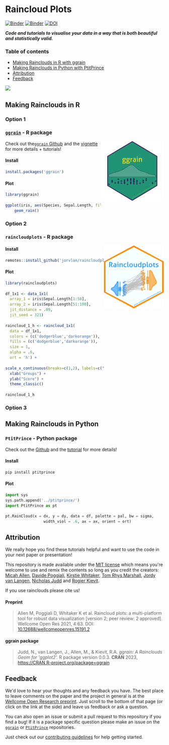 # Raincloud Plots

[![Binder](https://img.shields.io/badge/R%20package-ggrain-brightgreen)](https://github.com/njudd/ggrain)
[![Binder](https://img.shields.io/badge/Python%20package-PtitPrince-red)](https://github.com/pog87/PtitPrince)
[![DOI](https://zenodo.org/badge/144041501.svg)](https://zenodo.org/badge/latestdoi/144041501)


***Code and tutorials to visualise your data in a way that is both beautiful *and* statistically valid.***
### Table of contents


* [Making Rainclouds in R with ggrain](#making-rainclouds-in-r)
* [Making Rainclouds in Python with PtitPrince](#making-rainclouds-in-python)
* [Attribution](#attribution)
* [Feedback](#feedback)


![](images/10repanvplot_cropped.jpg)

## Making Rainclouds in R

### Option 1

### [`ggrain`](https://cran.r-project.org/web/packages/ggrain/index.html) - R package
<img src="https://github.com/jorvlan/open-visualizations/blob/master/R/package_figures/Rplot03.png" width="200" height="190" align="right"/>

Check out the[`ggrain` Github](https://github.com/njudd/ggrain) and the [vignette](https://www.njudd.com/raincloud-ggrain/) for more details + tutorials!

#### Install
```r
install.packages('ggrain')
```

#### Plot
```r
library(ggrain)

ggplot(iris, aes(Species, Sepal.Length, fill = Species)) + 
	geom_rain()
```

### Option 2

### `raincloudplots` - R package
<img src="https://github.com/jorvlan/open-visualizations/blob/master/R/package_figures/rainclouds_highres.png" width="190" height="200" align="right"/>

#### Install
```r
remotes::install_github('jorvlan/raincloudplots')
```
#### Plot
```r
library(raincloudplots)

df_1x1 <- data_1x1(
  array_1 = iris$Sepal.Length[1:50],
  array_2 = iris$Sepal.Length[51:100],
  jit_distance = .09,
  jit_seed = 321)
  
raincloud_1_h <- raincloud_1x1(
  data = df_1x1, 
  colors = (c('dodgerblue','darkorange')), 
  fills = (c('dodgerblue','darkorange')), 
  size = 1, 
  alpha = .6, 
  ort = 'h') +

scale_x_continuous(breaks=c(1,2), labels=c("Group1", "Group2"), limits=c(0, 3)) +
  xlab("Groups") + 
  ylab("Score") +
  theme_classic()

raincloud_1_h
```

### Option 3





## Making Rainclouds in Python


### `PtitPrince` - Python package

Check out the [Github](https://github.com/pog87/PtitPrince) and the [tutorial](https://github.com/pog87/PtitPrince/blob/master/tutorial_python/raincloud_tutorial_python.ipynb) for more details!

#### Install
```python
pip install ptitprince
```

#### Plot
```python
import sys
sys.path.append('../ptitprince/')
import PtitPrince as pt

pt.RainCloud(x = dx, y = dy, data = df, palette = pal, bw = sigma,
                 width_viol = .6, ax = ax, orient = ort)
```


## Attribution

We really hope you find these tutorials helpful and want to use the code in your next paper or presentation!

This repository is made available under the [MIT license](LICENSE) which means you're welcome to use and remix the contents so long as you credit the creators: [Micah Allen](https://twitter.com/micahgallen?lang=en), [Davide Poggiali](https://twitter.com/dav1d3p0g?lang=en), [Kirstie Whitaker](https://twitter.com/kirstie_j?lang=en), [Tom Rhys Marshall](https://twitter.com/tomrhysmarshall?lang=en), [Jordy van Langen](https://twitter.com/jordyvanlangen?lang=en), [Nicholas Judd](https://njudd.com) and [Rogier Kievit](https://www.rogierkievit.com/).

If you use rainclouds please cite us!

#### Preprint

> Allen M, Poggiali D, Whitaker K et al. Raincloud plots: a multi-platform tool for robust data visualization [version 2; peer review: 2 approved]. Wellcome Open Res 2021, 4:63. DOI: [10.12688/wellcomeopenres.15191.2](https://doi.org/10.12688/wellcomeopenres.15191.2)

#### ggrain package

> Judd, N., van Langen, J., Allen, M., & Kievit, R.A.
    <i>ggrain: A Rainclouds Geom for 'ggplot2'.</i>
    R package version 0.0.3.
    <b>CRAN</b> 2023,
    <a href="https://CRAN.R-project.org/package=ggrain">https://CRAN.R-project.org/package=ggrain</a>



## Feedback

We'd love to hear your thoughts and any feedback you have.
The best place to leave comments on the paper and the project in general is at the [Wellcome Open Research preprint](https://doi.org/10.12688/wellcomeopenres.15191.2).
Just scroll to the bottom of that page (or click on the link at the side) and leave us feedback or ask a question.

You can also open an issue or submit a pull request to this repository if you find a bug! If it is a package specific question please make an issue on the [`ggrain`](https://github.com/njudd/ggrain/issues) or [`PtitPrince`](https://github.com/pog87/PtitPrince/issues) repositories.

Just check out our [contributing guidelines](CONTRIBUTING.md) for help getting started.
